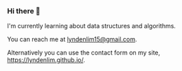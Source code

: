 ### Hi there 👋

I'm currently learning about data structures and algorithms.

You can reach me at lyndenlim15@gmail.com. 

Alternatively you can use the contact form on my site, https://lyndenlim.github.io/.
